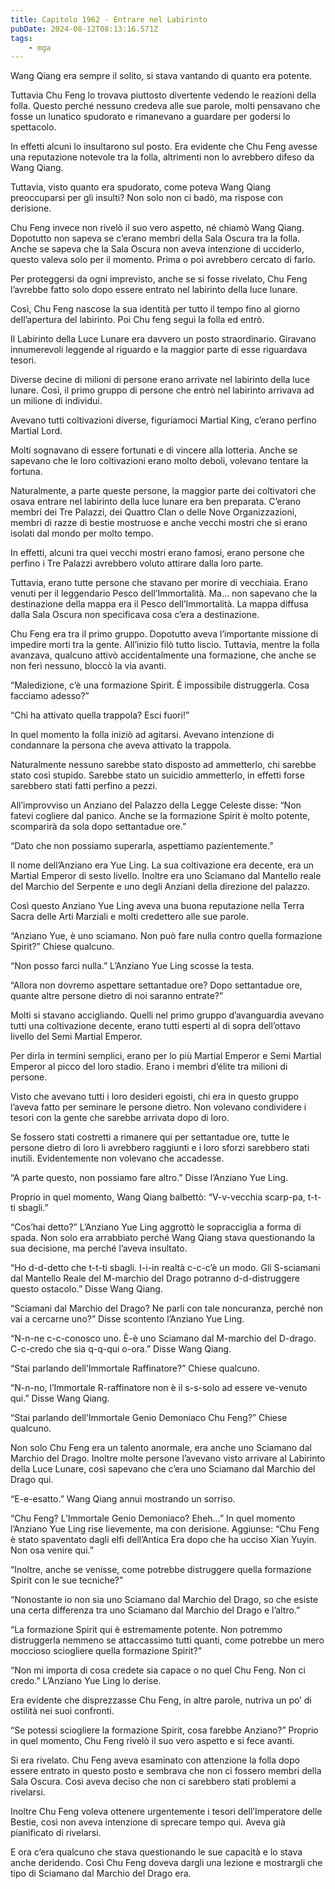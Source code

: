 ```yaml
---
title: Capitolo 1962 - Entrare nel Labirinto
pubDate: 2024-08-12T08:13:16.571Z
tags:
    - mga
---
```





Wang Qiang era sempre il solito, si stava vantando di quanto era potente.


Tuttavia Chu Feng lo trovava piuttosto divertente vedendo le reazioni della folla. Questo perché nessuno credeva alle sue parole, molti pensavano che fosse un lunatico spudorato e rimanevano a guardare per godersi lo spettacolo.


In effetti alcuni lo insultarono sul posto. Era evidente che Chu Feng avesse una reputazione notevole tra la folla, altrimenti non lo avrebbero difeso da Wang Qiang.


Tuttavia, visto quanto era spudorato, come poteva Wang Qiang preoccuparsi per gli insulti? Non solo non ci badò, ma rispose con derisione.


Chu Feng invece non rivelò il suo vero aspetto, né chiamò Wang Qiang. Dopotutto non sapeva se c’erano membri della Sala Oscura tra la folla. Anche se sapeva che la Sala Oscura non aveva intenzione di ucciderlo, questo valeva solo per il momento. Prima o poi avrebbero cercato di farlo.


Per proteggersi da ogni imprevisto, anche se si fosse rivelato, Chu Feng l’avrebbe fatto solo dopo essere entrato nel labirinto della luce lunare.

Così, Chu Feng nascose la sua identità per tutto il tempo fino al giorno dell’apertura del labirinto. Poi Chu feng seguì la folla ed entrò.


Il Labirinto della Luce Lunare era davvero un posto straordinario. Giravano innumerevoli leggende al riguardo e la maggior parte di esse riguardava tesori.


Diverse decine di milioni di persone erano arrivate nel labirinto della luce lunare. Così, il primo gruppo di persone che entrò nel labirinto arrivava ad un milione di individui.


Avevano tutti coltivazioni diverse, figuriamoci Martial King, c’erano perfino Martial Lord.


Molti sognavano di essere fortunati e di vincere alla lotteria. Anche se sapevano che le loro coltivazioni erano molto deboli, volevano tentare la fortuna.


Naturalmente, a parte queste persone, la maggior parte dei coltivatori che osava entrare nel labirinto della luce lunare era ben preparata. C’erano membri dei Tre Palazzi, dei Quattro Clan o delle Nove Organizzazioni, membri di razze di bestie mostruose e anche vecchi mostri che si erano isolati dal mondo per molto tempo.


In effetti, alcuni tra quei vecchi mostri erano famosi, erano persone che perfino i Tre Palazzi avrebbero voluto attirare dalla loro parte.


Tuttavia, erano tutte persone che stavano per morire di vecchiaia. Erano venuti per il leggendario Pesco dell’Immortalità. Ma… non sapevano che la destinazione della mappa era il Pesco dell’Immortalità. La mappa diffusa dalla Sala Oscura non specificava cosa c’era a destinazione.


Chu Feng era tra il primo gruppo. Dopotutto aveva l’importante missione di impedire morti tra la gente. All’inizio filò tutto liscio. Tuttavia, mentre la folla avanzava, qualcuno attivò accidentalmente una formazione, che anche se non ferì nessuno, bloccò la via avanti.

“Maledizione, c’è una formazione Spirit. È impossibile distruggerla. Cosa facciamo adesso?”


“Chi ha attivato quella trappola? Esci fuori!”


In quel momento la folla iniziò ad agitarsi. Avevano intenzione di condannare la persona che aveva attivato la trappola.


Naturalmente nessuno sarebbe stato disposto ad ammetterlo, chi sarebbe stato così stupido. Sarebbe stato un suicidio ammetterlo, in effetti forse sarebbero stati fatti perfino a pezzi.


All’improvviso un Anziano del Palazzo della Legge Celeste disse: “Non fatevi cogliere dal panico. Anche se la formazione Spirit è molto potente, scomparirà da sola dopo settantadue ore.”


“Dato che non possiamo superarla, aspettiamo pazientemente.”


Il nome dell’Anziano era Yue Ling. La sua coltivazione era decente, era un Martial Emperor di sesto livello. Inoltre era uno Sciamano dal Mantello reale del Marchio del Serpente e uno degli Anziani della direzione del palazzo.


Così questo Anziano Yue Ling aveva una buona reputazione nella Terra Sacra delle Arti Marziali e molti credettero alle sue parole.


“Anziano Yue, è uno sciamano. Non può fare nulla contro quella formazione Spirit?” Chiese qualcuno.

“Non posso farci nulla.” L’Anziano Yue Ling scosse la testa.


“Allora non dovremo aspettare settantadue ore? Dopo settantadue ore, quante altre persone dietro di noi saranno entrate?”


Molti si stavano accigliando. Quelli nel primo gruppo d’avanguardia avevano tutti una coltivazione decente, erano tutti esperti al di sopra dell’ottavo livello del Semi Martial Emperor.


Per dirla in termini semplici, erano per lo più Martial Emperor e Semi Martial Emperor al picco del loro stadio. Erano i membri d’élite tra milioni di persone.


Visto che avevano tutti i loro desideri egoisti, chi era in questo gruppo l’aveva fatto per seminare le persone dietro. Non volevano condividere i tesori con la gente che sarebbe arrivata dopo di loro.

Se fossero stati costretti a rimanere qui per settantadue ore, tutte le persone dietro di loro li avrebbero raggiunti e i loro sforzi sarebbero stati inutili. Evidentemente non volevano che accadesse.


“A parte questo, non possiamo fare altro.” Disse l’Anziano Yue Ling.


Proprio in quel momento, Wang Qiang balbettò: “V-v-vecchia scarp-pa, t-t-ti sbagli.”


“Cos’hai detto?” L’Anziano Yue Ling aggrottò le sopracciglia a forma di spada. Non solo era arrabbiato perché Wang Qiang stava questionando la sua decisione, ma perché l’aveva insultato.


“Ho d-d-detto che t-t-ti sbagli. I-i-in realtà c-c-c’è un modo. Gli S-sciamani dal Mantello Reale del M-marchio del Drago potranno d-d-distruggere questo ostacolo.” Disse Wang Qiang.


“Sciamani dal Marchio del Drago? Ne parli con tale noncuranza, perché non vai a cercarne uno?” Disse scontento l’Anziano Yue Ling.


“N-n-ne c-c-conosco uno. È-è uno Sciamano dal M-marchio del D-drago. C-c-credo che sia q-q-qui o-ora.” Disse Wang Qiang.


“Stai parlando dell’Immortale Raffinatore?” Chiese qualcuno.


“N-n-no, l’Immortale R-raffinatore non è il s-s-solo ad essere ve-venuto qui.” Disse Wang Qiang.

“Stai parlando dell’Immortale Genio Demoniaco Chu Feng?” Chiese qualcuno.


Non solo Chu Feng era un talento anormale, era anche uno Sciamano dal Marchio del Drago. Inoltre molte persone l’avevano visto arrivare al Labirinto della Luce Lunare, così sapevano che c’era uno Sciamano dal Marchio del Drago qui.


“E-e-esatto.” Wang Qiang annuì mostrando un sorriso.


“Chu Feng? L’Immortale Genio Demoniaco? Eheh…” In quel momento l’Anziano Yue Ling rise lievemente, ma con derisione. Aggiunse: “Chu Feng è stato spaventato dagli elfi dell’Antica Era dopo che ha ucciso Xian Yuyin. Non osa venire qui.”

“Inoltre, anche se venisse, come potrebbe distruggere quella formazione Spirit con le sue tecniche?”

“Nonostante io non sia uno Sciamano dal Marchio del Drago, so che esiste una certa differenza tra uno Sciamano dal Marchio del Drago e l’altro.”


“La formazione Spirit qui è estremamente potente. Non potremmo distruggerla nemmeno se attaccassimo tutti quanti, come potrebbe un mero moccioso sciogliere quella formazione Spirit?”


“Non mi importa di cosa credete sia capace o no quel Chu Feng. Non ci credo.” L’Anziano Yue Ling lo derise.


Era evidente che disprezzasse Chu Feng, in altre parole, nutriva un po’ di ostilità nei suoi confronti.


“Se potessi sciogliere la formazione Spirit, cosa farebbe Anziano?” Proprio in quel momento, Chu Feng rivelò il suo vero aspetto e si fece avanti.


Si era rivelato. Chu Feng aveva esaminato con attenzione la folla dopo essere entrato in questo posto e sembrava che non ci fossero membri della Sala Oscura. Così aveva deciso che non ci sarebbero stati problemi a rivelarsi.


Inoltre Chu Feng voleva ottenere urgentemente i tesori dell’Imperatore delle Bestie, così non aveva intenzione di sprecare tempo qui. Aveva già pianificato di rivelarsi.


E ora c’era qualcuno che stava questionando le sue capacità e lo stava anche deridendo. Così Chu Feng doveva dargli una lezione e mostrargli che tipo di Sciamano dal Marchio del Drago era.

